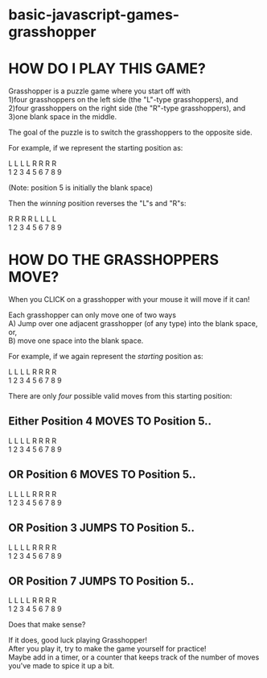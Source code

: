 # basic-javascript-games-grasshopper

HOW DO I PLAY THIS GAME?
========================
Grasshopper is a puzzle game where you start off with  
1)four grasshoppers on the left side (the "L"-type grasshoppers), and  
2)four grasshoppers on the right side (the "R"-type grasshoppers), and  
3)one blank space in the middle.  

The goal of the puzzle is to switch the grasshoppers to the opposite side.  

For example, if we represent the starting position as:  

L L L L   R R R R  
1 2 3 4 5 6 7 8 9  

(Note: position 5 is initially the blank space)  

Then the *winning* position reverses the "L"s and "R"s:  

R R R R   L L L L  
1 2 3 4 5 6 7 8 9  


HOW DO THE GRASSHOPPERS MOVE?
=============================
When you CLICK on a grasshopper with your mouse it will move if it can!  

Each grasshopper can only move one of two ways  
A) Jump over one adjacent grasshopper (of any type) into the blank space, or,  
B) move one space into the blank space.  


For example, if we again represent the *starting* position as:  

L L L L   R R R R  
1 2 3 4 5 6 7 8 9  



There are only *four* possible valid moves from this starting position:  

Either Position 4 MOVES TO Position 5..  
---------------------------------------
L L L   L R R R R  
1 2 3 4 5 6 7 8 9  


OR Position 6 MOVES TO Position 5..
---------------------------------------
L L L L R   R R R  
1 2 3 4 5 6 7 8 9  



OR Position 3 JUMPS TO Position 5..
---------------------------------------
L L   L L R R R R  
1 2 3 4 5 6 7 8 9   


OR Position 7 JUMPS TO Position 5..
---------------------------------------
L L L L R R   R R  
1 2 3 4 5 6 7 8 9   

Does that make sense? 

If it does, good luck playing Grasshopper!  
After you play it, try to make the game yourself for practice!  
Maybe add in a timer, or a counter that keeps track of the number of moves you've made to spice it up a bit.
